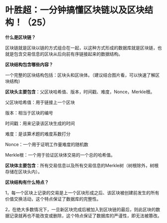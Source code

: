 # 叶胜超：一分钟搞懂区块链以及区块结构！（25）


**什么是区块链？**

区块链就是区块以链的方式组合在一起，以这种方式形成的数据库就是区块链，也就是包含交易信息的区块从后向前有序链接起来的数据结构。



**区块结构包含哪些内容？**



一个完整的区块结构包括：区块头和区块体。（建议结合图片看，可以快速了解区块结构）



**区块头主要包含**：父区块哈希值、版本，时间戳、难度，Nonce，Merkle根。



父区块哈希值：用于链接上一个区块



版本：相当于区块的编号



时间戳：用来记录该区块生成的时间



难度：是该算术题的难度系数打分



Nonce：一个用于证明工作量难度的随机数



Merkle根：一个用于验证区块体交易的一个总的哈希值。



**区块体主要包含**：所有交易信息以及所有交易信息的Merkle树（树根除外，树根存储在区块头内）。





**区块结构有什么特点？**



1，每一个区块上记录的交易是上一个区块形成之后、该区块被创建前发生的所有价值交换活动，这个特点保证了数据库的完整性。



2，在绝大多数情况下，一旦新区块完成后被加入到区块链的最后，则此区块的数据记录就再也不能改变或删除，这个特点保证了数据库的严谨性，即无法被篡改。

